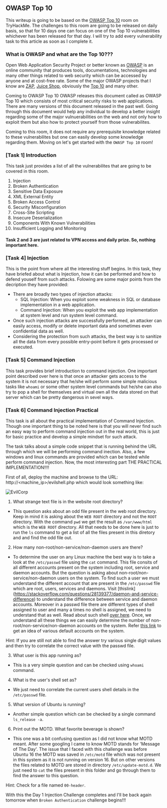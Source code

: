 ## OWASP Top 10 
This writeup is going to be based on the [OWASP Top 10](https://tryhackme.com/room/owasptop10) room on TryHackMe. The challenges to this room are going to be released on daily basis, so that for 10 days one can focus on one of the Top 10 vulnerabilities whichever has been released for that day. I will try to add every vulnerability task to this article as soon as I complete it.

### What is OWASP and what are the Top 10???
Open Web Application Security Project or better known as [OWASP](https://owasp.org/) is an online community that produces tools, documentations, technologies and many other things related to web security which can be accessed by anyone and at cost-free rate. Some of the major OWASP projects that I know are [ZAP](https://www.zaproxy.org/), [Juice Shop](https://github.com/bkimminich/juice-shop), obviously the [Top 10](https://owasp.org/www-project-top-ten/) and many other.

Coming to OWASP Top 10
OWASP releases this document called as OWASP Top 10 which consists of most critical security risks to web applications. There are many versions of this document released in the past well. Going through this document would help any individual to develop a better insight regarding some of the major vulnuerabilities on the web and not only how to exploit them but also how to protect yourself from those vulnerabilites.

Coming to this room, it does not require any prerequisite knowledge related to these vulnerabilites but one can easily develop some knowledge regarding them. Moving on let's get started with the `OWASP Top 10` room!

### [Task 1] Introduction
This task just provides a list of all the vulnerabilites that are going to be covered in this room.

1. Injection
2. Broken Authentication
3. Sensitive Data Exposure
4. XML External Entity
5. Broken Access Control
6. Security Misconfiguration
7. Cross-Site Scripting
8. Insecure Deserialization
9. Components With Known Vulnerabilities
10. Insufficient Logging and Monitoring

#### Task 2 and 3 are just related to VPN access and daily prize. So, nothing important here.

### [Task 4] Injection
This is the point from where all the interesting stuff begins. In this task, they have briefed about what is Injection, how it can be performed and how to defend youself from such attacks. Folowing are some major points from the decription they have provided:

* There are broadly two types of injection attacks:
	* SQL Injection: When you exploit some weakness in SQL or database implementation in a web application.
	* Command Injection: When you exploit the web app implementation at system level and run system level command.
* Once such injection attacks are successfully performed, an attacker can easily access, modify or delete important data and sometimes even confidential data as well.
* Considering the protection from such attacks, the best way is to sanitize all the data from every possible entry-point before it gets processed or executed.

### [Task 5] Command Injection
This task provides brief introduction to command injection. One important point described over here is that once an attacker gets access to the system it is not necessary that he/she will perform some simple malicious tasks like `whoami` or some other system level commands but he/she can also try to pop a shell for themselves and virtual own all the data stored on that server which can be pretty dangerous in sevel ways.

### [Task 6] Command Injection Practical
This task is all about the practical implementation of Command Injection. Though one important thing to be noted here is that you will never find such an easy way to perform command injection out in the real world, this is just for basic practice and develop a simple mindset for such attack.

The task talks about a simple code snippet that is running behind the URL through which we will be performing command inection. Also, a few windows and linux commands are provided which can be tested while perform command injection. Now, the most interesting part THE PRACTICAL IMPLEMENTATION!!!!

First of all, deploy the machine and browse to the URL: http://<machine_ip>/evilshell.php which would look something like:

![EvilCorp](https://github.com/n00b-0x31/TryHackMe-Writeups/tree/master/OWASP_Top_10/.images)

1. What strange text file is in the website root directory?
* This question asks about an odd file present in the web root directory. Keep in mind it is asking about the `WEB ROOT` directory and not the `ROOT` directory. With the command `pwd` we get the result as `/var/www/html` which is the `WEB ROOT` directory. All that needs to be done here is just to run the `ls` command to get a list of all the files present in this diretory and and find the odd file out.

2. How many non-root/non-service/non-daemon users are there?
* To determine the user on any Linux machine the best way is to take a look at the `/etc/passwd` file using the `cat` command. This file consits of all different accounts present on the system including root, service and daemon accounts. But the question is asking about non-root/non-service/non-daemon users on the system. To find such a user we must understand the different account that are present in the `/etc/passwd` file which are root, users, services and daemons. Visit [thislink] (https://stackoverflow.com/questions/28139377/daemon-and-service-difference) to understand the difference between service and daemon accounts. Moreover in a passwd file there are different types of shell assigned to user and many a times no shell is assigned, we need to understand that as well. Read about such shell [over here](https://www.howtogeek.com/296637/why-do-some-system-users-have-usrbinfalse-as-their-shell/). Once, we understand all these things we can easily determine the number of non-root/non-service/non-daemon accounts on the system. Refer [this link](https://computingforgeeks.com/how-to-list-users-in-linux/) to get an idea of various default accounts on the system. 

Hint: If you are still not able to find the answer try various single digit values and then try to correlate the correct value with the passwd file.

3. What user is this app running as? 
* This is a very simple question and can be checked using `whoami` command.

4. What is the user's shell set as?
* We just need to correlate the current users shell details in the `/etc/passwd` file.

5. What version of Ubuntu is running?
* Another simple question which can be checked by a single command `ls_release -a`.

6. Print out the MOTD.  What favorite beverage is shown?
* This one was a bit confusing question as I did not know what MOTD meant. After some googling I came to know MOTD stands for 'Message of The Day'. The issue that I faced with this challenge was before Ubuntu 16 the MOTD was saved in `/etc/motd` file which was not present in this system as it is not running on version 16. But on other versions the files related to MOTD are stored in directory `/etc/update-motd.d`. We just need to `cat` the files present in this folder and go through them to find the answer to this question.

Hint: Check for a file named `00-header`.

With this the Day 1 Injection Challenge completes and I'll be back again tomorrow when `Broken Authentication` challenge begins!!!
